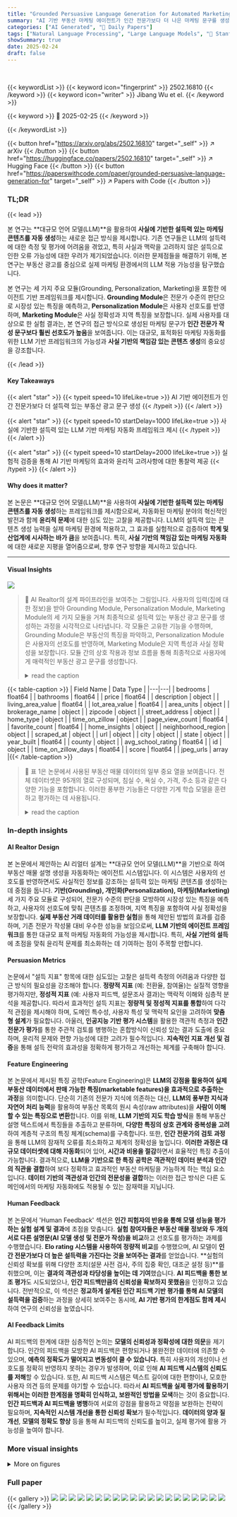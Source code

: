 ```yaml
---
title: "Grounded Persuasive Language Generation for Automated Marketing"
summary: "AI 기반 부동산 마케팅 에이전트가 인간 전문가보다 더 나은 마케팅 문구를 생성한다는 것을 입증한 연구"
categories: ["AI Generated", "🤗 Daily Papers"]
tags: ["Natural Language Processing", "Large Language Models", "🏢 Stanford University",]
showSummary: true
date: 2025-02-24
draft: false
---
```


<br>

{{< keywordList >}}
{{< keyword icon="fingerprint" >}} 2502.16810 {{< /keyword >}}
{{< keyword icon="writer" >}} Jibang Wu et el. {{< /keyword >}}
 
{{< keyword >}} 🤗 2025-02-25 {{< /keyword >}}
 
{{< /keywordList >}}

{{< button href="https://arxiv.org/abs/2502.16810" target="_self" >}}
↗ arXiv
{{< /button >}}
{{< button href="https://huggingface.co/papers/2502.16810" target="_self" >}}
↗ Hugging Face
{{< /button >}}
{{< button href="https://paperswithcode.com/paper/grounded-persuasive-language-generation-for" target="_self" >}}
↗ Papers with Code
{{< /button >}}




### TL;DR


{{< lead >}}

본 연구는 **대규모 언어 모델(LLM)**을 활용하여 **사실에 기반한 설득력 있는 마케팅 콘텐츠를 자동 생성**하는 새로운 접근 방식을 제시합니다. 기존 연구들은 LLM의 설득력에 대한 측정 및 평가에 어려움을 겪었고, 특히 사실과 맥락을 고려하지 않은 설득으로 인한 오류 가능성에 대한 우려가 제기되었습니다.  이러한 문제점들을 해결하기 위해, 본 연구는 부동산 광고를 중심으로 실제 마케팅 환경에서의 LLM 적용 가능성을 탐구했습니다.

본 연구는 세 가지 주요 모듈(Grounding, Personalization, Marketing)을 포함한 에이전트 기반 프레임워크를 제시합니다.  **Grounding Module**은 전문가 수준의 판단으로 시장성 있는 특징을 예측하고, **Personalization Module**은 사용자 선호도를 반영하며, **Marketing Module**은 사실 정확성과 지역 특징을 보장합니다.  실제 사용자를 대상으로 한 실험 결과는, 본 연구의 접근 방식으로 생성된 마케팅 문구가 **인간 전문가 작성 문구보다 훨씬 선호도가 높음**을 보여줍니다. 이는 대규모, 표적화된 마케팅 자동화를 위한 LLM 기반 프레임워크의 가능성과 **사실 기반의 책임감 있는 콘텐츠 생성**의 중요성을 강조합니다.

{{< /lead >}}


#### Key Takeaways

{{< alert "star" >}}
{{< typeit speed=10 lifeLike=true >}} AI 기반 에이전트가 인간 전문가보다 더 설득력 있는 부동산 광고 문구 생성 {{< /typeit >}}
{{< /alert >}}

{{< alert "star" >}}
{{< typeit speed=10 startDelay=1000 lifeLike=true >}} 사실에 기반한 설득력 있는 LLM 기반 마케팅 자동화 프레임워크 제시 {{< /typeit >}}
{{< /alert >}}

{{< alert "star" >}}
{{< typeit speed=10 startDelay=2000 lifeLike=true >}} 실험적 검증을 통해 AI 기반 마케팅의 효과와 윤리적 고려사항에 대한 통찰력 제공 {{< /typeit >}}
{{< /alert >}}

#### Why does it matter?
본 논문은 **대규모 언어 모델(LLM)**을 사용하여 **사실에 기반한 설득력 있는 마케팅 콘텐츠를 자동 생성**하는 프레임워크를 제시함으로써, 자동화된 마케팅 분야의 혁신적인 발전과 함께 **윤리적 문제**에 대한 심도 있는 고찰을 제공합니다.  LLM의 설득력 있는 콘텐츠 생성 능력을 실제 마케팅 환경에 적용하고, 그 효과를 실험적으로 검증하여 **학계 및 산업계에 시사하는 바가 큼**을 보여줍니다. 특히, **사실 기반의 책임감 있는 마케팅 자동화**에 대한 새로운 지평을 열어줌으로써, 향후 연구 방향을 제시하고 있습니다.

------
#### Visual Insights



![](https://arxiv.org/html/2502.16810/x1.png)

> 🔼 AI Realtor의 설계 파이프라인을 보여주는 그림입니다. 사용자의 입력(집에 대한 정보)을 받아 Grounding Module, Personalization Module, Marketing Module의 세 가지 모듈을 거쳐 최종적으로 설득력 있는 부동산 광고 문구를 생성하는 과정을 시각적으로 나타냅니다. 각 모듈은 고유한 기능을 수행하며, Grounding Module은 부동산의 특징을 파악하고, Personalization Module은 사용자의 선호도를 반영하며, Marketing Module은 지역 특성과 사실 정확성을 보장합니다.  모듈 간의 상호 작용과 정보 흐름을 통해 최종적으로 사용자에게 매력적인 부동산 광고 문구를 생성합니다.
> <details>
> <summary>read the caption</summary>
> Figure 1: Illustration of the Design Pipeline of AI Realtor.
> </details>





{{< table-caption >}}
| Field Name | Data Type |
|---|---| 
| bedrooms | float64 |
| bathrooms | float64 |
| price | float64 |
| description | object |
| living_area_value | float64 |
| lot_area_value | float64 |
| area_units | object |
| brokerage_name | object |
| zipcode | object |
| street_address | object |
| home_type | object |
| time_on_zillow | object |
| page_view_count | float64 |
| favorite_count | float64 |
| home_insights | object |
| neighborhood_region | object |
| scraped_at | object |
| url | object |
| city | object |
| state | object |
| year_built | float64 |
| county | object |
| avg_school_rating | float64 |
| id | object |
| time_on_zillow_days | float64 |
| score | float64 |
| jpeg_urls | array |{{< /table-caption >}}

> 🔼 표 1은 논문에서 사용된 부동산 매물 데이터의 일부 중요 열을 보여줍니다.  전체 데이터셋은 95개의 열로 구성되며, 침실 수, 욕실 수, 가격, 주소 등과 같은 다양한 기능을 포함합니다. 이러한 풍부한 기능들은 다양한 기계 학습 모델을 훈련하고 평가하는 데 사용됩니다.
> <details>
> <summary>read the caption</summary>
> Table 1: Listing data, subset of important columns
> </details>





### In-depth insights


#### AI Realtor Design
본 논문에서 제안하는 AI 리얼터 설계는 **대규모 언어 모델(LLM)**을 기반으로 하여 부동산 매물 설명 생성을 자동화하는 에이전트 시스템입니다. 이 시스템은 사용자의 선호도를 반영하면서도 사실적인 정보를 강조하는 설득력 있는 마케팅 콘텐츠를 생성하는 데 중점을 둡니다. **기반(Grounding), 개인화(Personalization), 마케팅(Marketing)** 세 가지 주요 모듈로 구성되어, 전문가 수준의 판단을 모방하여 시장성 있는 특징을 예측하고, 사용자의 선호도에 맞춰 콘텐츠를 조정하며, 지역 특징을 포함하여 사실 정확성을 보장합니다.  **실제 부동산 거래 데이터를 활용한 실험**을 통해 제안된 방법의 효과를 검증하며, 기존 전문가 작성물 대비 우수한 성능을 보임으로써, **LLM 기반의 에이전트 프레임워크**를 통한 대규모 표적 마케팅 자동화의 가능성을 제시합니다. 특히, **사실 기반의 설득**에 초점을 맞춰 윤리적 문제를 최소화하는 데 기여하는 점이 주목할 만합니다.

#### Persuasion Metrics
논문에서 "설득 지표" 항목에 대한 심도있는 고찰은 설득력 측정의 어려움과 다양한 접근 방식의 필요성을 강조해야 합니다. **정량적 지표** (예: 전환율, 참여율)는 실질적 영향을 평가하지만, **정성적 지표** (예: 사용자 피드백, 설문조사 결과)는 맥락적 이해와 심층적 분석을 제공합니다. 따라서 효과적인 설득 지표는 **정량적 및 정성적 지표를 통합**하여 다각적 관점을 제시해야 하며, 도메인 특수성, 사용자 특성 및 맥락적 요인을 고려하여 **맞춤형 설계**가 필요합니다. 아울러, **인공지능 기반 평가 시스템**을 활용한 객관적 측정과 **인간 전문가 평가**를 통한 주관적 검토를 병행하는 혼합방식이 신뢰성 있는 결과 도출에 중요하며, 윤리적 문제와 편향 가능성에 대한 고려가 필수적입니다.  **지속적인 지표 개선 및 검증**을 통해 설득 전략의 효과성을 정확하게 평가하고 개선하는 체계를 구축해야 합니다.

#### Feature Engineering
본 논문에서 제시된 특징 공학(Feature Engineering)은 **LLM의 강점을 활용하여 실제 부동산 데이터에서 판매 가능한 특징(marketable features)을 효과적으로 추출하는 과정**을 의미합니다. 단순히 기존의 전문가 지식에 의존하는 대신, **LLM의 풍부한 지식과 자연어 처리 능력**을 활용하여 부동산 목록의 원시 속성(raw attributes)을 **사람이 이해할 수 있는 특징으로 변환**합니다. 이를 위해, **LLM 기반의 지도 학습 방식**을 통해 부동산 설명 텍스트에서 특징들을 추출하고 분류하며, **다양한 특징의 상호 관계와 중복성을 고려**하여 계층적 구조의 특징 체계(schema)를 구축합니다. 또한, **인간 전문가의 검토 과정**을 통해 LLM의 잠재적 오류를 최소화하고 체계의 정확성을 높입니다.  **이러한 과정은 대규모 데이터셋에 대해 자동화**되어 있어, **시간과 비용을 절감**하면서 효율적인 특징 추출이 가능합니다.  결과적으로, **LLM을 기반으로 한 특징 공학은 객관적인 데이터 분석과 인간의 직관을 결합**하여 보다 정확하고 효과적인 부동산 마케팅을 가능하게 하는 핵심 요소입니다.  **데이터 기반의 객관성과 인간의 전문성을 결합**하는 이러한 접근 방식은 다른 도메인에서의 마케팅 자동화에도 적용될 수 있는 잠재력을 지닙니다.

#### Human Feedback
본 논문에서 'Human Feedback' 섹션은 **인간 피험자의 반응을 통해 모델 성능을 평가하는 실험 설계 및 결과**에 초점을 맞춥니다.  **실험 참여자들은 부동산 매물 정보와 두 개의 서로 다른 설명문(AI 모델 생성 및 전문가 작성)을 비교**하고 선호도를 평가하는 과제를 수행했습니다.  **Elo rating 시스템을 사용하여 정량적 비교**를 수행했으며, AI 모델이 **인간 전문가보다 더 높은 설득력을 가진다는 것을 보여주는 결과**를 얻었습니다.  **실험의 신뢰성 확보를 위해 다양한 조치(설문 사전 검사, 주의 집중 확인, 대조군 설정 등)**를 취했으며, 이는 **결과의 객관성과 타당성을 높이는 데 기여**했습니다.  **AI 피드백을 통한 보조 평가**도 시도되었으나, **인간 피드백만큼의 신뢰성을 확보하지 못했음**을 인정하고 있습니다. 전반적으로, 이 섹션은 **정교하게 설계된 인간 피드백 기반 평가를 통해 AI 모델의 설득력을 검증**하는 과정을 상세히 보여주는 동시에, **AI 기반 평가의 한계점도 함께 제시**하여 연구의 신뢰성을 높였습니다.

#### AI Feedback Limits
AI 피드백의 한계에 대한 심층적인 논의는 **모델의 신뢰성과 정확성에 대한 의문**을 제기합니다. 인간의 피드백을 모방한 AI 피드백은 편향되거나 불완전한 데이터에 의존할 수 있으며, **예측의 정확도가 떨어지고 변동성이 클 수 있습니다.** 특히 사용자의 개성이나 선호도를 정확히 반영하지 못하는 경우가 발생하며, 이로 인해 **AI 피드백 시스템의 신뢰도를 저해**할 수 있습니다. 또한, AI 피드백 시스템은 텍스트 길이에 대한 편향이나, 모호한 사용자 의견 등의 문제를 야기할 수 있습니다. 따라서 **AI 피드백을 실제 평가에 활용하기 위해서는 이러한 한계점을 명확히 인식하고, 보완적인 방법을 모색**하는 것이 중요합니다.  **인간 피드백과 AI 피드백을 병행**하여 서로의 강점을 활용하고 약점을 보완하는 전략이 필요하며, **지속적인 시스템 개선을 통한 신뢰성 확보**가 필수적입니다.  **데이터의 양과 질 개선**, **모델의 정확도 향상** 등을 통해 AI 피드백의 신뢰도를 높이고, 실제 평가에 활용 가능성을 높여야 합니다.


### More visual insights

<details>
<summary>More on figures
</summary>


![](https://arxiv.org/html/2502.16810/extracted/6227460/figures/schema_induction_icml_ver.png)

> 🔼 그림 2는 실제 부동산 목록의 텍스트 설명에서 특징 스키마(feature schema)를 유도하여 생성하는 과정을 보여줍니다.  LLM(Large Language Model)을 사용하여 Zillow 플랫폼의 5만 개가 넘는 부동산 목록의 원시 속성 데이터에서 키워드를 추출합니다. 이후, 중복되거나 의미가 비슷한 키워드들을 제거하고, 계층적 구조를 가진 특징 스키마를 생성합니다. 이 스키마의 질을 평가하기 위해 사람이 개입하여 오류를 수정하고 개선합니다. 최종적으로, 생성된 특징 스키마는 추후 부동산 마케팅 텍스트에서 특징을 학습하는 데 사용됩니다. 이 과정은 인간의 개입을 최소화하면서 LLM의 광범위한 지식을 활용하여 비지도 학습 방식으로 전문가 수준의 통찰력을 얻는 새로운 패러다임을 제시합니다.
> <details>
> <summary>read the caption</summary>
> Figure 2: Illustration of the inductive feature schema construction pipeline.
> </details>



![](https://arxiv.org/html/2502.16810/x2.png)

> 🔼 그림 3(a)는 다양한 모델의 성능을 Elo 등급으로 비교한 것입니다. Elo 등급은 모델의 전반적인 설득력을 나타내는 지표로, 높을수록 설득력이 높다는 것을 의미합니다. 그림에서는 AI Realtor 모델이 다른 모델들(Vanilla, SFT, Human, Control 등)에 비해 훨씬 높은 Elo 등급을 기록한 것을 확인할 수 있습니다. 이는 AI Realtor 모델이 부동산 광고 문구 생성에 있어서 인간 전문가보다 더 설득력 있는 문구를 생성한다는 것을 시사합니다.  특히, AI Realtor 모델의 세 가지 주요 모듈(Grounding, Personalization, Marketing)이 각각 설득력 향상에 기여하는 것을 보여주는 추가적인 실험 결과도 포함되어 있습니다.
> <details>
> <summary>read the caption</summary>
> (a) Elo Ratings
> </details>



![](https://arxiv.org/html/2502.16810/x4.png)

> 🔼 그림 3(b)는 다양한 모델의 상대적 설득력을 보여주는 승률을 나타냅니다. 각 모델은 다른 모델과 비교하여 얼마나 자주 선호되는지 보여줍니다. 이는 인간 피험자의 평가를 기반으로 합니다.
> <details>
> <summary>read the caption</summary>
> (b) Win Rates
> </details>



![](https://arxiv.org/html/2502.16810/x6.png)

> 🔼 그림 3은 Elo 등급 및 승률을 사용하여 모델 성능을 비교한 것입니다. Elo 등급은 전반적인 설득력을 나타내고, 승률은 상대적인 설득력을 반영합니다. 두 지표 모두 인간 피험자의 평가를 기반으로 합니다.  AI Realtor 모델이 인간 전문가 및 기타 기준 모델보다 설득력이 훨씬 높다는 것을 보여줍니다.
> <details>
> <summary>read the caption</summary>
> Figure 3: Comparison of model performance using Elo ratings and win rates. Elo ratings represent overall persuasiveness, and win rates reflect relative persuasiveness. Both metrics are based on evaluations by human subjects.
> </details>



![](https://arxiv.org/html/2502.16810/x7.png)

> 🔼 그림 4a는 AI 피드백의 효과를 보여줍니다.  Shot-wise Simulation Accuracy(SSA)는 각 샷에 대한 예측 정확도의 사용자 평균을 나타냅니다. 이 그래프는 AI가 인간의 피드백을 시뮬레이션하는 데 있어서 정확도가 샷 수에 따라 어떻게 변하는지 보여줍니다.  정확도는 샷의 수가 증가함에 따라 증가하지만, 안정적인 수준에는 도달하지 않습니다.  이 결과는 사용자 선호도를 동적으로 예측하는 어려움을 강조합니다.
> <details>
> <summary>read the caption</summary>
> (a) Shot-wise Accuracy
> </details>



![](https://arxiv.org/html/2502.16810/extracted/6227460/figures/survey_interface/comparison.jpg)

> 🔼 그림 4b는 AI 피드백의 효과를 평가하기 위해 사용된 사용자별 시뮬레이션 정확도(USA)를 보여줍니다. USA는 각 사용자에 대한 예측 정확도를 나타내며, 모든 시도에 걸쳐 평균을 낸 값입니다. 이 그래프는 AI가 인간의 피드백을 얼마나 잘 시뮬레이션할 수 있는지, 그리고 그 정확도가 사용자마다 얼마나 다를 수 있는지 보여줍니다.  높은 분산은 AI가 개별 사용자의 선호도를 동적으로 예측하는 데 어려움을 겪고 있음을 시사합니다.
> <details>
> <summary>read the caption</summary>
> (b) User-wise Accuracy
> </details>



![](https://arxiv.org/html/2502.16810/extracted/6227460/figures/annotation_interface.png)

> 🔼 그림 4(c)는 AI 피드백을 사용한 인간 피드백 시뮬레이션의 오류 원인을 분석한 결과입니다.  AI가 인간의 반응을 얼마나 정확하게 시뮬레이션하는지 평가하기 위해 오류들을 분석했고,  설명 가능한 패턴이 없는 56.1%의 오류를 제외하고 나머지 오류들을 네 가지 주요 원인으로 분류했습니다. 각 원인은 막대 그래프로 표현되어 있습니다.  세부적으로는 길이 편향, 동점 의견, 출현 선호도, 늦은 예측, 모델 혼동 등의 원인이 포함됩니다. 이는 AI 피드백 시뮬레이션의 한계점을 보여주는 시각 자료입니다.
> <details>
> <summary>read the caption</summary>
> (c) Error Case Attribution
> </details>



</details>






### Full paper

{{< gallery >}}
<img src="paper_images/1.png" class="grid-w50 md:grid-w33 xl:grid-w25" />
<img src="paper_images/2.png" class="grid-w50 md:grid-w33 xl:grid-w25" />
<img src="paper_images/3.png" class="grid-w50 md:grid-w33 xl:grid-w25" />
<img src="paper_images/4.png" class="grid-w50 md:grid-w33 xl:grid-w25" />
<img src="paper_images/5.png" class="grid-w50 md:grid-w33 xl:grid-w25" />
<img src="paper_images/6.png" class="grid-w50 md:grid-w33 xl:grid-w25" />
<img src="paper_images/7.png" class="grid-w50 md:grid-w33 xl:grid-w25" />
<img src="paper_images/8.png" class="grid-w50 md:grid-w33 xl:grid-w25" />
<img src="paper_images/9.png" class="grid-w50 md:grid-w33 xl:grid-w25" />
<img src="paper_images/10.png" class="grid-w50 md:grid-w33 xl:grid-w25" />
<img src="paper_images/11.png" class="grid-w50 md:grid-w33 xl:grid-w25" />
<img src="paper_images/12.png" class="grid-w50 md:grid-w33 xl:grid-w25" />
<img src="paper_images/13.png" class="grid-w50 md:grid-w33 xl:grid-w25" />
<img src="paper_images/14.png" class="grid-w50 md:grid-w33 xl:grid-w25" />
<img src="paper_images/15.png" class="grid-w50 md:grid-w33 xl:grid-w25" />
<img src="paper_images/16.png" class="grid-w50 md:grid-w33 xl:grid-w25" />
<img src="paper_images/17.png" class="grid-w50 md:grid-w33 xl:grid-w25" />
<img src="paper_images/18.png" class="grid-w50 md:grid-w33 xl:grid-w25" />
<img src="paper_images/19.png" class="grid-w50 md:grid-w33 xl:grid-w25" />
<img src="paper_images/20.png" class="grid-w50 md:grid-w33 xl:grid-w25" />
{{< /gallery >}}